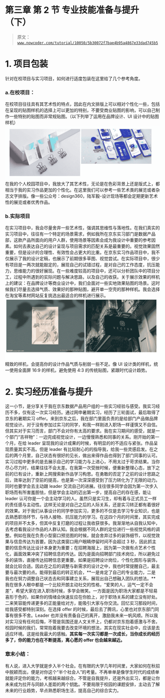 # 第三章 第 2 节 专业技能准备与提升（下）

> 原文：[`www.nowcoder.com/tutorial/10050/5b30072f7bae4b95a4867e33dad745b5`](https://www.nowcoder.com/tutorial/10050/5b30072f7bae4b95a4867e33dad745b5)

# **1\. 项目包装**

针对在校项目与实习项目，如何进行适度包装在这里给了几个参考角度。

### a.在校项目：

在校项目往往具有其艺术性的特点，因此在内文排版上可以相对个性化一些，包括在呈现的贴图样机的选择上可以更加的特别，不要受商业贴图的影响，可以自己制作一些特别的贴图而非常规贴图。（以下列举了运用在品牌设计、UI 设计中的贴图样机）![](img/0a98dd311e8de4ca8a8d5ba7fd1f751c.png)
在我的个人校园项目中，我放大了其艺术性，无论是在色彩背景上还是版式上，都相当于我的实习作品更加的个性化。在这里我们可以参考一些艺术类的展览或者杂志文字排版。像一些公众号：design360，陆军毅-设计现场等都会定期更新艺术性的展览或者优秀作品。

### b.实际项目

在实习项目中，我会尽量舍弃一些艺术性，强调其思维性与落地性。在我们真实的实习项目中，往往有一个特定的场景需求，例如我所在京东实习部门是数据产品部，这款产品所面向的用户人群，使用场景等因素会成为我设计中重要的参考因素。如何去表达自己的设计呈现与项目需求的匹配关系是最重要的。视觉效果固然重要，但是设计的合理性、有效性会占更大的比重。在京东实习作品项目中，我不仅展示了我的设计定稿，也展示了前期很多草图、视觉尝试。在实际项目中，很少有项目是一两次就能敲定的，展现自己的试错过程，是对自己的工作态度，抗压能力，思维能力的很好展现。在一些难度较高的项目中，还可以分析团队中的项目分工，过程中所遇到的实际问题与解决思路，以及自己的收获。关于展示效果的样机上的建议：在品牌设计等商业设计中，我们会面对一些实地效果贴图的场景。这时候我们尽量去选择气质、效果好的那种贴图，避开单一空壳的那种样机。我会选择在淘宝等素材网站反复挑选出最适合的样机进行展示。![](img/a0cddd41bf963dfb8f14f4ec5b685449.png)
精致的样机，会提高你的设计作品气质与削弱一些不足。像 UI 设计类的样机，统一使用全面屏 16:9 的样机，避免使用 4:3 的传统贴图，紧跟时代设计趋势。

# **2\. 实习经历准备与提升**

这一小节，是分享关于我在京东数据产品用户组的一些实习经验与感受。我实习经历不多，仅有这一次实习经历。通过网申暑期实习，经历了三轮面试，最后取得了京东的暑期实习 offer。来到京东之后，我在部门里面负责的是给部门产品做品牌视觉设计。对于没有参加过实习的同学，和我一样刚进入职场一样谨慎又不自信。但其实对于实习而言，部门不会对你有太高的要求。我在实习期间的感受，就是一个部门“吉祥物”：一边完成视觉设计，一边慢慢熟悉和同事的关系。刚开始的第一个月，在给 leader 呈现我的设计成果的时候，有明显的的不适应与紧张。作品呈现质量其实不高。但是 leader 有比较耐心的的指导我，给我一些灵感启发。在之后的两个月里，自己状态有很好的见长，做出来得作品也得到了部门同事的认可。实习过程中更多的是去展示自己的学习能力与上进心，不用太过于苛求结果。当你尽心尽力时，结果往往不会太差。在我第一次受挫时候，便重新整理心态，放下之前的已有设计，重新上网搜索新作品学习构思。在勇敢的否定了之前的设计思路之后，效率达到了空前的提高，也是第一次深深感受到了压力转化为了无限的动力。同时也要学会去主动跟 leader 交流自己的进展。往往很多同学会因为第一次步入职场而有所害羞胆怯，但是学会主动的迈出第一步，提高自己的存在感，能让 leader 认可你是一个会主动学习的人。虽然只是实习生，却有着与正式员工一样的责任感与主动性。这样无论是对自己之后的人际关系，还是实习转正都有着很好的效果。对于我们从事设计的同学参加实习，更多的不仅是去学习专业知识，也是去熟悉职场环节，与待人接物、抗压能力的学习。在这四个月的时间里，其实完成的项目并不太多，但其中反复打磨的过程让我收获很多。我渐渐地从自我认知中，去考虑看我设计作品的人群认知。我会根据不同人群的定位进行一些视觉风格的调整。例如在我在负责小型窗口预览图的时候，就会舍弃过多的装饰细节，以视觉效果与信息传达为首要。因为这类窗口用户眼睛停留时间不会超过 3 秒，因此抓主要的信息传达比设计本身更为重要；在招聘海报上，因为第一次做有点艺术个性化，画面效果冲突了招聘信息的传达。因为是面向招聘部门技术岗位，所以避免过多的装饰，直接传达招聘信息更重要。如果是招聘设计岗位，个性化图形与装饰，就会比较合适。因此在之后的调整与新需求的设计之中，我也时常提醒自己，最主要与最次要的点。能得到最后的转正机会，**一是肯定了自己的专业能力，二是我也在努力调整自己状态去和同事建立关系，展现出自己想融入团队的想法。**我在很多人眼中都是一个比较开朗主动社交的性格，“爱笑的人，运气一定不会差”，希望大家在进入职场时候，多学会微笑。一方面是因为职场大家都是不轻易喜形于色的，如果你的情绪会快速反应在你脸上，对于职场关系的建立没有好处。二来笑容能传递更多的正能量给对方，能吸引大家与你交流。回忆实习那段时间，给我感受都特别深刻。在选择 offer 的时候，最后去了腾讯，心里也对京东部门同事有很多不舍。Leader 也并没有责备自己的离开，激励我未来一帆风顺。所以我对实习没有任何后悔，不管是氛围还是人文关怀上，仍都对京东抱着感激与不舍。校园时候的我们，常常抱着我要去改变环境的想法，其实在现实社会中，应该是去适应环境。这是给我最大的感触。**其实每一次实习都是一次成长，当你成长的经历多了，你的能力也在不断提高，离心愿的 offer 也会越来越近。**

### **章末小结：**

有人说，进入大学就是步入半个社会。在有限的大学几年时间里，大家如何在秋招中脱颖而出，便是对你这个“半个社会人”的考量。不再单单是像学生时代的成绩单就能评定你的能力，考核越来越综合。不管是自我提升，还是外出实习，都是让你未来成为拉开与同龄人差距的两个钥匙。不要局限于校园的课题安排，主动去了解未来的行业趋势，早点熟悉职场生活，提高自己的综合实力。